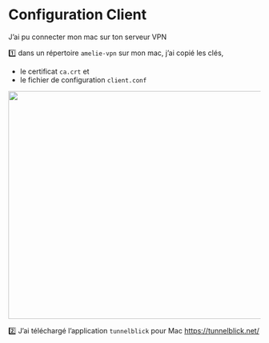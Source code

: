# Configuration Client

J’ai pu connecter mon mac sur ton serveur VPN
 
:one: dans un répertoire `amelie-vpn` sur mon mac, j’ai copié les clés, 
* le certificat `ca.crt` et 
* le fichier de configuration `client.conf` 

<image src ="images/image001.png" width="1122" height="456"></image>

:two: J’ai téléchargé l’application `tunnelblick` pour Mac https://tunnelblick.net/




